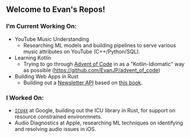 ## Welcome to Evan's Repos! 
### I’m Current Working On:
- YouTube Music Understanding
    - Researching ML models and building pipelines to serve various music attributes on YouTube (C++/Python/SQL).
- Learning Kotlin
    - Trying to go through [Advent of Code](https://adventofcode.com/2023) in as a "Kotlin-Idiomatic" way as possible (https://github.com/EvanJP/advent_of_code)
- Building Web Apps in Rust
    - Building out a [Newsletter API](https://github.com/EvanJP/newsletter) based on [this book](https://www.zero2prod.com/index.html?country_code=US).
### I Worked On:
- [`ICU4X`](https://github.com/unicode-org/icu4x) at Google, building out the ICU library in Rust, for support on resource constrained environmnets.
- Audio Diagnostics at Apple, researching ML techniques on identifying and resolving audio issues in iOS.

